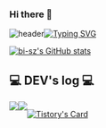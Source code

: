 ### Hi there 👋

<!--
**kimdonghyeok1352/kimdonghyeok1352** is a ✨ _special_ ✨ repository because its `README.md` (this file) appears on your GitHub profile.

Here are some ideas to get you started:

- 🔭 I’m currently working on ...
- 🌱 I’m currently learning ...
- 👯 I’m looking to collaborate on ...
- 🤔 I’m looking for help with ...
- 💬 Ask me about ...
- 📫 How to reach me: ...
- 😄 Pronouns: ...
- ⚡ Fun fact: ...
-->
<!--헤더-->
![header](https://capsule-render.vercel.app/api?type=waving&color=6994CDEE&text=&animation=twinkling&height=80)[![Typing SVG](https://readme-typing-svg.demolab.com?font=Alkatra&weight=500&size=45&duration=3500&pause=3&color=6994CDEE&center=false&vCenter=false&multiline=true&repeat=true&width=1000&height=100&lines=Welcome+to+dongs's+GitHub!👋)](https://git.io/typing-svg)

<!--총 커밋 수-->
[![bi-sz's GitHub stats](https://github-readme-stats.vercel.app/api?username=kimdonghyeok1352&include_all_commits=true&show_icons=true&theme=cobalt)](https://github.com/kimdonghyeok1352/github-readme-stats)

<!--주로 작성하는 블로그-->
## 💻 DEV's log 💻
<div style="display:flex; flex-direction:row;">
    <a href="https://velog.io/@bi-sz">
        <img src="https://img.shields.io/badge/
        Velog-20c997?style=for-the-badge&logo=Vimeo&logoColor=white"> 
    </a>
    <a href="https://li-yo.tistory.com">
        <img src="https://img.shields.io/badge/
        Tistory-000000?style=for-the-badge&logo=Tistory&logoColor=white"> 
    </a>
  
 [![Tistory's Card](https://github-readme-tistory-card.vercel.app/api?name=kimdonghyeok1352&theme=default)](https://wheatherisgood.tistory.com/)</div><br>

